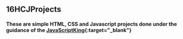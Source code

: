 ## 16HCJProjects
#### These are simple HTML, CSS and Javascript projects done under the guidance of the [JavaScriptKing](https://www.youtube.com/c/JavaScriptKing){:target="_blank"}
